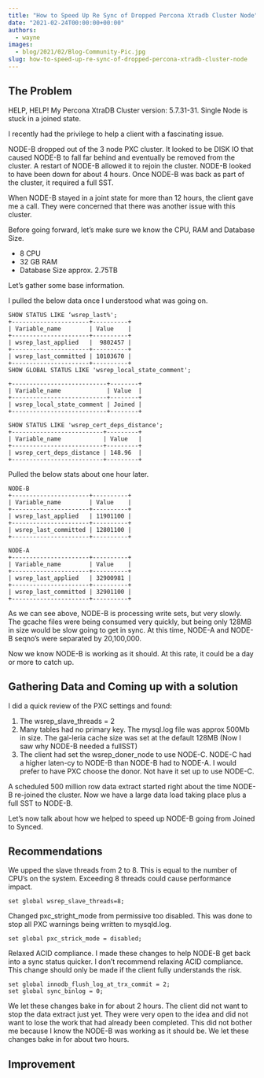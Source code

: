 ```yaml
---
title: "How to Speed Up Re Sync of Dropped Percona Xtradb Cluster Node"
date: "2021-02-24T00:00:00+00:00"
authors:
  - wayne
images:
  - blog/2021/02/Blog-Community-Pic.jpg
slug: how-to-speed-up-re-sync-of-dropped-percona-xtradb-cluster-node
---
```


## The Problem

HELP, HELP! My Percona XtraDB Cluster version: 5.7.31-31. Single Node is stuck in a joined state.

I recently had the privilege to help a client with a fascinating issue.

NODE-B dropped out of the 3 node PXC cluster. It looked to be DISK IO that caused NODE-B to fall far behind and eventually be removed from the cluster. A restart of NODE-B allowed it
to rejoin the cluster. NODE-B looked to have been down for about 4 hours. Once NODE-B was back as part of the cluster, it required a full SST.

When NODE-B stayed in a joint state for more than 12 hours, the client gave me a call. They were concerned that there was another issue with this cluster.

Before going forward, let’s make sure we know the CPU, RAM and Database Size.

- 8 CPU
- 32 GB RAM
- Database Size approx. 2.75TB

Let’s gather some base information.

I pulled the below data once I understood what was going on.

```
SHOW STATUS LIKE ‘wsrep_last%';
+----------------------+----------+
| Variable_name        | Value    |
+----------------------+----------+
| wsrep_last_applied   |  9802457 |
+----------------------+----------+
| wsrep_last_committed | 10103670 |
+----------------------+----------+
SHOW GLOBAL STATUS LIKE 'wsrep_local_state_comment';
```

```
+---------------------------+--------+
| Variable_name             | Value  |
+---------------------------+--------+
| wsrep_local_state_comment | Joined |
+---------------------------+--------+
```

```
SHOW STATUS LIKE 'wsrep_cert_deps_distance';
+--------------------------+---------+
| Variable_name            | Value   |
+--------------------------+---------+
| wsrep_cert_deps_distance | 148.96  |
+--------------------------+---------+
```

Pulled the below stats about one hour later.

```
NODE-B
+----------------------+----------+
| Variable_name        | Value    |
+----------------------+----------+
| wsrep_last_applied   | 11901100 |
+----------------------+----------+
| wsrep_last_committed | 12801100 |
+----------------------+----------+
```

```
NODE-A
+----------------------+----------+
| Variable_name        | Value    |
+----------------------+----------+
| wsrep_last_applied   | 32900981 |
+----------------------+----------+
| wsrep_last_committed | 32901100 |
+----------------------+----------+
```

As we can see above, NODE-B is processing write sets, but very slowly. The gcache files were being consumed very quickly, but being only 128MB in size would be slow going to get in sync. At this time, NODE-A and NODE-B seqno’s were separated by 20,100,000.

Now we know NODE-B is working as it should. At this rate, it could be a day or more to catch up.

## Gathering Data and Coming up with a solution

I did a quick review of the PXC settings and found:

1. The wsrep_slave_threads = 2
2. Many tables had no primary key. The mysql.log file was approx 500Mb in size. The gal-leria cache size was set at the default 128MB (Now I saw why NODE-B needed a fullSST)
3. The client had set the wsrep_doner_node to use NODE-C. NODE-C had a higher laten-cy to NODE-B than NODE-B had to NODE-A. I would prefer to have PXC choose the donor. Not have it set up to use NODE-C.

A scheduled 500 million row data extract started right about the time NODE-B re-joined the cluster. Now we have a large data load taking place plus a full SST to NODE-B.

Let’s now talk about how we helped to speed up NODE-B going from Joined to Synced.

## Recommendations

We upped the slave threads from 2 to 8. This is equal to the number of CPU’s on the system. Exceeding 8 threads could cause performance impact.

```mysql
set global wsrep_slave_threads=8;
```

Changed pxc_stright_mode from permissive too disabled. This was done to stop all PXC warnings being written to mysqld.log.

```mysql
set global pxc_strick_mode = disabled;
```

Relaxed ACID compliance. I made these changes to help NODE-B get back into a sync status quicker. I don’t recommend relaxing ACID compliance. This change should only be made if the client fully understands the risk.

```mysql
set global innodb_flush_log_at_trx_commit = 2;
set global sync_binlog = 0;
```

We let these changes bake in for about 2 hours. The client did not want to stop the data extract just yet. They were very open to the idea and did not want to lose the work that had already been completed. This did not bother me because I know the NODE-B was working as it should be. We let these changes bake in for about two hours.

## Improvement